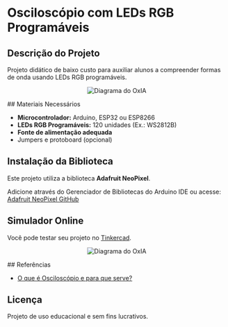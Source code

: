 # Osciloscópio com LEDs RGB Programáveis

## Descrição do Projeto

Projeto didático de baixo custo para auxiliar alunos a compreender formas de onda usando LEDs RGB programáveis.
<p align="center">
  <img src="screenshots/esquema.png" alt="Diagrama do OxIA" />
</p>
## Materiais Necessários

- **Microcontrolador:** Arduino, ESP32 ou ESP8266
- **LEDs RGB Programáveis:** 120 unidades (Ex.: WS2812B)
- **Fonte de alimentação adequada**
- Jumpers e protoboard (opcional)

## Instalação da Biblioteca

Este projeto utiliza a biblioteca **Adafruit NeoPixel**.

Adicione através do Gerenciador de Bibliotecas do Arduino IDE ou acesse:
[Adafruit NeoPixel GitHub](https://github.com/adafruit/Adafruit_NeoPixel)

## Simulador Online

Você pode testar seu projeto no [Tinkercad](https://www.tinkercad.com/).
<p align="center">
  <img src="screenshots/funcionamento.png" alt="Diagrama do OxIA" />
</p>
## Referências

- [O que é Osciloscópio e para que serve?](https://www.mundodaeletrica.com.br/o-que-e-osciloscopio-e-para-que-serve/#google_vignette)

## Licença

Projeto de uso educacional e sem fins lucrativos.

